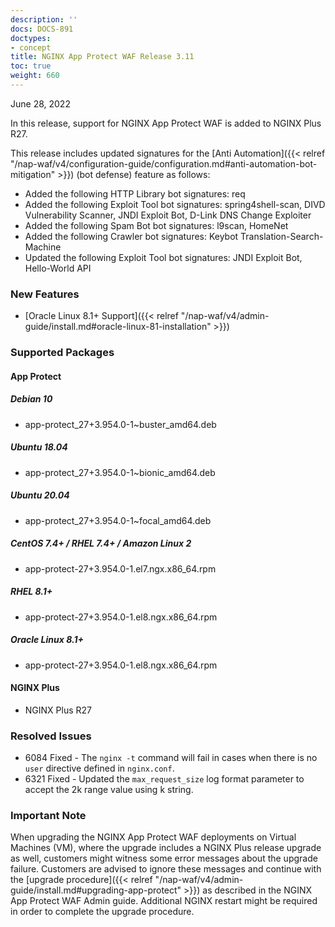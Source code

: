 ```yaml
---
description: ''
docs: DOCS-891
doctypes:
- concept
title: NGINX App Protect WAF Release 3.11
toc: true
weight: 660
---
```


June 28, 2022

In this release, support for NGINX App Protect WAF is added to NGINX Plus R27.

This release includes updated signatures for the [Anti Automation]({{< relref "/nap-waf/v4/configuration-guide/configuration.md#anti-automation-bot-mitigation" >}}) (bot defense) feature as follows:

- Added the following HTTP Library bot signatures: req
- Added the following Exploit Tool bot signatures: spring4shell-scan, DIVD Vulnerability Scanner, JNDI Exploit Bot, D-Link DNS Change Exploiter
- Added the following Spam Bot bot signatures: l9scan, HomeNet
- Added the following Crawler bot signatures: Keybot Translation-Search-Machine
- Updated the following Exploit Tool bot signatures: JNDI Exploit Bot, Hello-World API

### New Features

- [Oracle Linux 8.1+ Support]({{< relref "/nap-waf/v4/admin-guide/install.md#oracle-linux-81-installation" >}})

### Supported Packages

#### App Protect

##### Debian 10

- app-protect_27+3.954.0-1~buster_amd64.deb

##### Ubuntu 18.04

- app-protect_27+3.954.0-1~bionic_amd64.deb

##### Ubuntu 20.04

- app-protect_27+3.954.0-1~focal_amd64.deb

##### CentOS 7.4+ / RHEL 7.4+ / Amazon Linux 2

- app-protect-27+3.954.0-1.el7.ngx.x86_64.rpm

##### RHEL 8.1+

- app-protect-27+3.954.0-1.el8.ngx.x86_64.rpm

##### Oracle Linux 8.1+

- app-protect-27+3.954.0-1.el8.ngx.x86_64.rpm

#### NGINX Plus

- NGINX Plus R27

### Resolved Issues

- 6084 Fixed - The `nginx -t` command will fail in cases when there is no `user` directive defined in `nginx.conf`.
- 6321 Fixed - Updated the `max_request_size` log format parameter to accept the 2k range value using k string.


### **Important Note**

When upgrading the NGINX App Protect WAF deployments on Virtual Machines (VM), where the upgrade includes a NGINX Plus release upgrade as well, customers might witness some error messages about the upgrade failure.
Customers are advised to ignore these messages and continue with the [upgrade procedure]({{< relref "/nap-waf/v4/admin-guide/install.md#upgrading-app-protect" >}}) as described in the NGINX App Protect WAF Admin guide.
Additional NGINX restart might be required in order to complete the upgrade procedure.
